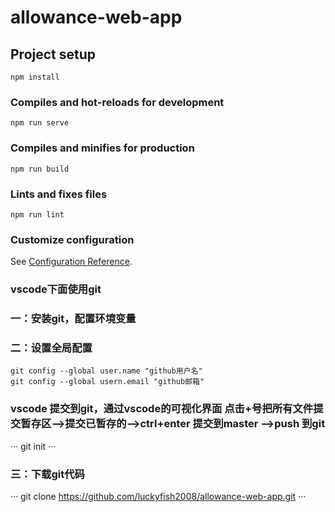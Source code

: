 # allowance-web-app

## Project setup
```
npm install
```

### Compiles and hot-reloads for development
```
npm run serve
```

### Compiles and minifies for production
```
npm run build
```

### Lints and fixes files
```
npm run lint
```

### Customize configuration
See [Configuration Reference](https://cli.vuejs.org/config/).


### vscode下面使用git
### 一：安装git，配置环境变量
### 二：设置全局配置
```
git config --global user.name "github用户名"
git config --global usern.email "github邮箱" 
```
### vscode 提交到git，通过vscode的可视化界面 点击+号把所有文件提交暂存区-->提交已暂存的-->ctrl+enter 提交到master -->push 到git
···
git init
···
### 三：下载git代码
···
git clone https://github.com/luckyfish2008/allowance-web-app.git
···